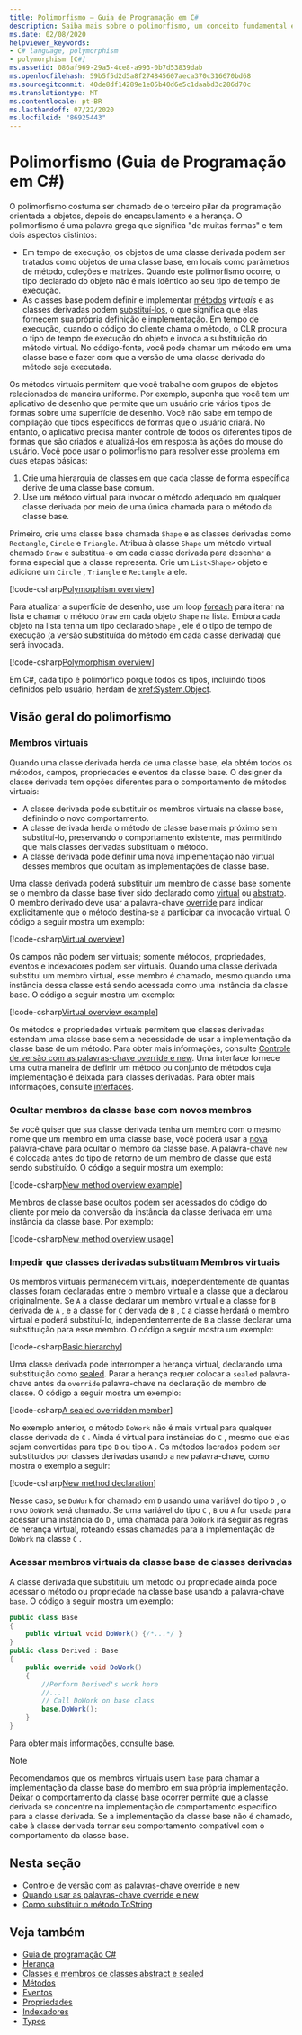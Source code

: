 ```yaml
---
title: Polimorfismo – Guia de Programação em C#
description: Saiba mais sobre o polimorfismo, um conceito fundamental em linguagens de programação orientada a objeto, como C#, que descreve a relação entre as classes base e derivadas.
ms.date: 02/08/2020
helpviewer_keywords:
- C# language, polymorphism
- polymorphism [C#]
ms.assetid: 086af969-29a5-4ce8-a993-0b7d53839dab
ms.openlocfilehash: 59b5f5d2d5a8f274845607aeca370c316670bd68
ms.sourcegitcommit: 40de8df14289e1e05b40d6e5c1daabd3c286d70c
ms.translationtype: MT
ms.contentlocale: pt-BR
ms.lasthandoff: 07/22/2020
ms.locfileid: "86925443"
---
```

# <a name="polymorphism-c-programming-guide"></a>Polimorfismo (Guia de Programação em C#)

O polimorfismo costuma ser chamado de o terceiro pilar da programação orientada a objetos, depois do encapsulamento e a herança. O polimorfismo é uma palavra grega que significa "de muitas formas" e tem dois aspectos distintos:
  
- Em tempo de execução, os objetos de uma classe derivada podem ser tratados como objetos de uma classe base, em locais como parâmetros de método, coleções e matrizes. Quando este polimorfismo ocorre, o tipo declarado do objeto não é mais idêntico ao seu tipo de tempo de execução.
- As classes base podem definir e implementar [métodos](../../language-reference/keywords/virtual.md) *virtuais* e as classes derivadas podem [substituí-los](../../language-reference/keywords/override.md), o que significa que elas fornecem sua própria definição e implementação. Em tempo de execução, quando o código do cliente chama o método, o CLR procura o tipo de tempo de execução do objeto e invoca a substituição do método virtual. No código-fonte, você pode chamar um método em uma classe base e fazer com que a versão de uma classe derivada do método seja executada.

Os métodos virtuais permitem que você trabalhe com grupos de objetos relacionados de maneira uniforme. Por exemplo, suponha que você tem um aplicativo de desenho que permite que um usuário crie vários tipos de formas sobre uma superfície de desenho. Você não sabe em tempo de compilação que tipos específicos de formas que o usuário criará. No entanto, o aplicativo precisa manter controle de todos os diferentes tipos de formas que são criados e atualizá-los em resposta às ações do mouse do usuário. Você pode usar o polimorfismo para resolver esse problema em duas etapas básicas:

1. Crie uma hierarquia de classes em que cada classe de forma específica derive de uma classe base comum.
1. Use um método virtual para invocar o método adequado em qualquer classe derivada por meio de uma única chamada para o método da classe base.

Primeiro, crie uma classe base chamada `Shape` e as classes derivadas como `Rectangle`, `Circle` e `Triangle`. Atribua à classe `Shape` um método virtual chamado `Draw` e substitua-o em cada classe derivada para desenhar a forma especial que a classe representa. Crie um `List<Shape>` objeto e adicione um `Circle` , `Triangle` e `Rectangle` a ele.

[!code-csharp[Polymorphism overview](~/samples/snippets/csharp/objectoriented/Inheritance.cs#PolymorphismOverview)]

Para atualizar a superfície de desenho, use um loop [foreach](../../language-reference/keywords/foreach-in.md) para iterar na lista e chamar o método `Draw` em cada objeto `Shape` na lista. Embora cada objeto na lista tenha um tipo declarado `Shape` , ele é o tipo de tempo de execução (a versão substituída do método em cada classe derivada) que será invocada.

[!code-csharp[Polymorphism overview](~/samples/snippets/csharp/objectoriented/Inheritance.cs#UsePolymorphism)]

Em C#, cada tipo é polimórfico porque todos os tipos, incluindo tipos definidos pelo usuário, herdam de <xref:System.Object>.  

## <a name="polymorphism-overview"></a>Visão geral do polimorfismo

### <a name="virtual-members"></a>Membros virtuais

Quando uma classe derivada herda de uma classe base, ela obtém todos os métodos, campos, propriedades e eventos da classe base. O designer da classe derivada tem opções diferentes para o comportamento de métodos virtuais:

- A classe derivada pode substituir os membros virtuais na classe base, definindo o novo comportamento.
- A classe derivada herda o método de classe base mais próximo sem substituí-lo, preservando o comportamento existente, mas permitindo que mais classes derivadas substituam o método.
- A classe derivada pode definir uma nova implementação não virtual desses membros que ocultam as implementações de classe base.

Uma classe derivada poderá substituir um membro de classe base somente se o membro da classe base tiver sido declarado como [virtual](../../language-reference/keywords/virtual.md) ou [abstrato](../../language-reference/keywords/abstract.md). O membro derivado deve usar a palavra-chave [override](../../language-reference/keywords/override.md) para indicar explicitamente que o método destina-se a participar da invocação virtual. O código a seguir mostra um exemplo:

[!code-csharp[Virtual overview](~/samples/snippets/csharp/objectoriented/Inheritance.cs#VirtualMethods)]

Os campos não podem ser virtuais; somente métodos, propriedades, eventos e indexadores podem ser virtuais. Quando uma classe derivada substitui um membro virtual, esse membro é chamado, mesmo quando uma instância dessa classe está sendo acessada como uma instância da classe base. O código a seguir mostra um exemplo:

[!code-csharp[Virtual overview example](~/samples/snippets/csharp/objectoriented/Inheritance.cs#SnippetTestVirtualMethods)]

Os métodos e propriedades virtuais permitem que classes derivadas estendam uma classe base sem a necessidade de usar a implementação da classe base de um método. Para obter mais informações, consulte [Controle de versão com as palavras-chave override e new](./versioning-with-the-override-and-new-keywords.md). Uma interface fornece uma outra maneira de definir um método ou conjunto de métodos cuja implementação é deixada para classes derivadas. Para obter mais informações, consulte [interfaces](../interfaces/index.md).

### <a name="hide-base-class-members-with-new-members"></a>Ocultar membros da classe base com novos membros

Se você quiser que sua classe derivada tenha um membro com o mesmo nome que um membro em uma classe base, você poderá usar a [nova](../../language-reference/keywords/new-modifier.md) palavra-chave para ocultar o membro da classe base. A palavra-chave `new` é colocada antes do tipo de retorno de um membro de classe que está sendo substituído. O código a seguir mostra um exemplo:

[!code-csharp[New method overview example](~/samples/snippets/csharp/objectoriented/Inheritance.cs#NewMethods)]

Membros de classe base ocultos podem ser acessados do código do cliente por meio da conversão da instância da classe derivada em uma instância da classe base. Por exemplo:

[!code-csharp[New method overview usage](~/samples/snippets/csharp/objectoriented/Inheritance.cs#UseNewMethods)]

### <a name="prevent-derived-classes-from-overriding-virtual-members"></a>Impedir que classes derivadas substituam Membros virtuais  

Os membros virtuais permanecem virtuais, independentemente de quantas classes foram declaradas entre o membro virtual e a classe que a declarou originalmente. Se `A` a classe declarar um membro virtual e a classe for `B` derivada de `A` , e a classe for `C` derivada de `B` , `C` a classe herdará o membro virtual e poderá substituí-lo, independentemente de `B` a classe declarar uma substituição para esse membro. O código a seguir mostra um exemplo:

[!code-csharp[Basic hierarchy](~/samples/snippets/csharp/objectoriented/Hierarchy.cs#FirstHierarchy)]

Uma classe derivada pode interromper a herança virtual, declarando uma substituição como [sealed](../../language-reference/keywords/sealed.md). Parar a herança requer colocar a `sealed` palavra-chave antes da `override` palavra-chave na declaração de membro de classe. O código a seguir mostra um exemplo:

[!code-csharp[A sealed overridden member](~/samples/snippets/csharp/objectoriented/Hierarchy.cs#SealedOverride)]

No exemplo anterior, o método `DoWork` não é mais virtual para qualquer classe derivada de `C` . Ainda é virtual para instâncias do `C` , mesmo que elas sejam convertidas para tipo `B` ou tipo `A` . Os métodos lacrados podem ser substituídos por classes derivadas usando a `new` palavra-chave, como mostra o exemplo a seguir:

[!code-csharp[New method declaration](~/samples/snippets/csharp/objectoriented/Hierarchy.cs#NewDeclaration)]

Nesse caso, se `DoWork` for chamado em `D` usando uma variável do tipo `D` , o novo `DoWork` será chamado. Se uma variável do tipo `C` , `B` ou `A` for usada para acessar uma instância do `D` , uma chamada para `DoWork` irá seguir as regras de herança virtual, roteando essas chamadas para a implementação de `DoWork` na classe `C` .

### <a name="access-base-class-virtual-members-from-derived-classes"></a>Acessar membros virtuais da classe base de classes derivadas

A classe derivada que substituiu um método ou propriedade ainda pode acessar o método ou propriedade na classe base usando a palavra-chave `base`. O código a seguir mostra um exemplo:

```csharp
public class Base
{
    public virtual void DoWork() {/*...*/ }
}
public class Derived : Base
{
    public override void DoWork()
    {
        //Perform Derived's work here
        //...
        // Call DoWork on base class
        base.DoWork();
    }
}
```

Para obter mais informações, consulte [base](../../language-reference/keywords/base.md).

> [!NOTE]
> Recomendamos que os membros virtuais usem `base` para chamar a implementação da classe base do membro em sua própria implementação. Deixar o comportamento da classe base ocorrer permite que a classe derivada se concentre na implementação de comportamento específico para a classe derivada. Se a implementação da classe base não é chamado, cabe à classe derivada tornar seu comportamento compatível com o comportamento da classe base.

## <a name="in-this-section"></a>Nesta seção

- [Controle de versão com as palavras-chave override e new](./versioning-with-the-override-and-new-keywords.md)
- [Quando usar as palavras-chave override e new](./knowing-when-to-use-override-and-new-keywords.md)
- [Como substituir o método ToString](./how-to-override-the-tostring-method.md)

## <a name="see-also"></a>Veja também

- [Guia de programação C#](../index.md)
- [Herança](./inheritance.md)
- [Classes e membros de classes abstract e sealed](./abstract-and-sealed-classes-and-class-members.md)
- [Métodos](./methods.md)
- [Eventos](../events/index.md)
- [Propriedades](./properties.md)
- [Indexadores](../indexers/index.md)
- [Types](../types/index.md)
